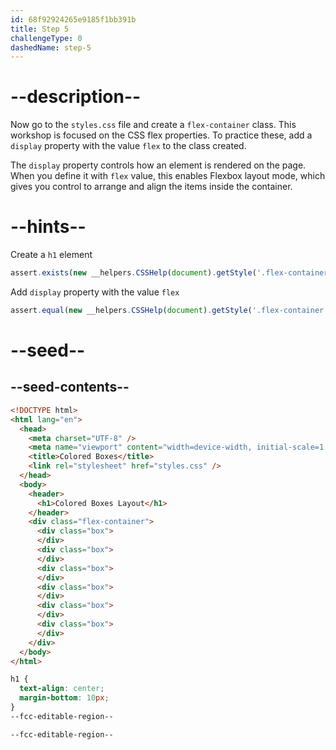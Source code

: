 ```yaml
---
id: 68f92924265e9185f1bb391b
title: Step 5
challengeType: 0
dashedName: step-5
---
```


# --description--

Now go to the `styles.css` file and create a `flex-container` class. This workshop is focused on the CSS flex properties. To practice these, add a `display` property with the value `flex` to the class created. 

The `display` property controls how an element is rendered on the page. When you define it with `flex` value, this enables Flexbox layout mode, which gives you control to arrange and align the items inside the container.

# --hints--

Create a `h1` element

```js
assert.exists(new __helpers.CSSHelp(document).getStyle('.flex-container'));
```

Add `display` property with the value `flex`

```js
assert.equal(new __helpers.CSSHelp(document).getStyle('.flex-container')?.getPropVal('display'), 'flex');
```

# --seed--

## --seed-contents--

```html
<!DOCTYPE html>
<html lang="en">
  <head>
    <meta charset="UTF-8" />
    <meta name="viewport" content="width=device-width, initial-scale=1.0" />
    <title>Colored Boxes</title>
    <link rel="stylesheet" href="styles.css" />
  </head>
  <body>
    <header>
      <h1>Colored Boxes Layout</h1>
    </header>
    <div class="flex-container">
      <div class="box">
      </div>
      <div class="box">
      </div>
      <div class="box">
      </div>
      <div class="box">
      </div>
      <div class="box">
      </div>
      <div class="box">
      </div>
    </div>
  </body>
</html>
```

```css
h1 {
  text-align: center;
  margin-bottom: 10px;
}
--fcc-editable-region--

--fcc-editable-region--
```
